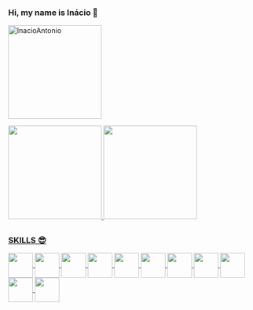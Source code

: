 ### Hi, my name is Inácio 🤠

<!--
**InacioAntonio/InacioAntonio** is a ✨ _special_ ✨ repository because its `README.md` (this file) appears on your GitHub profile.

Here are some ideas to get you started:

- 🔭 I’m currently working on ...
- 🌱 I’m currently learning ...
- 👯 I’m looking to collaborate on ...
- 🤔 I’m looking for help with ...
- 💬 Ask me about ...
- 📫 How to reach me: ...
- 😄 Pronouns: ...
- ⚡ Fun fact: ...
-->
<p><img height="190em" src="https://github-profile-summary-cards.vercel.app/api/cards/profile-details?username=InacioAntonio&theme=dracula" alt="InacioAntonio"/></p>

 <div>
  <a href="https://github.com/InacioAntonio">
  <img height="190em" src="https://github-readme-stats.vercel.app/api?username=InacioAntonio&show_icons=true&theme=dracula&include_all_commits=true&count_private=true"/>
  <img height="190em" src="https://github-readme-stats.vercel.app/api/top-langs/?username=InacioAntonio&layout=compact&langs_count=7&theme=dracula"/>
   </div>
   
  ## 
   
  ### SKILLS 😎
  
   <div style="display: inline_block">
    <img align="center" width="50" height="50" src="https://cdn.jsdelivr.net/gh/devicons/devicon@latest/icons/mysql/mysql-original-wordmark.svg" />
    <img align="center"  width="50" height="50" src="https://cdn.jsdelivr.net/gh/devicons/devicon@latest/icons/postgresql/postgresql-original.svg" />
    <img align="center" width="50" height="50" src="https://cdn.jsdelivr.net/gh/devicons/devicon@latest/icons/python/python-original.svg" />
    <img align="center" width="50" height="50" src="https://cdn.jsdelivr.net/gh/devicons/devicon@latest/icons/cplusplus/cplusplus-original.svg" />
    <img align="center" width="50" height="50" src="https://cdn.jsdelivr.net/gh/devicons/devicon@latest/icons/javascript/javascript-original.svg" />
    <img align="center" width="50" height="50" src="https://cdn.jsdelivr.net/gh/devicons/devicon@latest/icons/java/java-original-wordmark.svg" />
    <img align="center" width="50" height="50" src="https://cdn.jsdelivr.net/gh/devicons/devicon@latest/icons/matlab/matlab-original.svg" />
    <img align="center" width="50" height="50" src="https://cdn.jsdelivr.net/gh/devicons/devicon@latest/icons/laravel/laravel-original.svg" />
    <img align="center" width="50" height="50" src="https://cdn.jsdelivr.net/gh/devicons/devicon@latest/icons/html5/html5-original.svg" />
    <img align="center" width="50" height="50" src="https://cdn.jsdelivr.net/gh/devicons/devicon@latest/icons/docker/docker-original-wordmark.svg" />
    <img align="center" width="50" height="50" src="https://cdn.jsdelivr.net/gh/devicons/devicon@latest/icons/css3/css3-original.svg" />
    
   </div>




